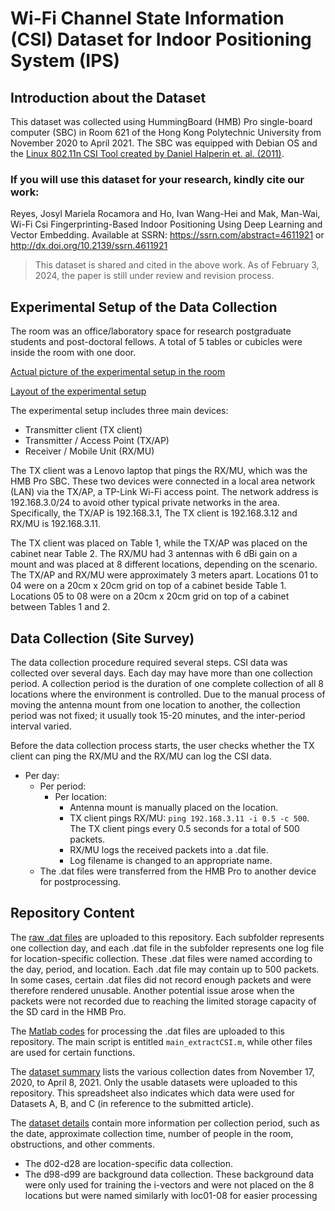 # Wi-Fi Channel State Information (CSI) Dataset for Indoor Positioning System (IPS)

## Introduction about the Dataset
This dataset was collected using HummingBoard (HMB) Pro single-board computer (SBC) in Room 621 of the Hong Kong Polytechnic University from November 2020 to April 2021. The SBC was equipped with Debian OS and the [Linux 802.11n CSI Tool created by Daniel Halperin et. al. (2011)](https://dhalperi.github.io/linux-80211n-csitool/).

### If you will use this dataset for your research, kindly cite our work:
Reyes, Josyl Mariela Rocamora and Ho, Ivan Wang-Hei and Mak, Man-Wai, Wi-Fi Csi Fingerprinting-Based Indoor Positioning Using Deep Learning and Vector Embedding. Available at SSRN: https://ssrn.com/abstract=4611921 or http://dx.doi.org/10.2139/ssrn.4611921
> This dataset is shared and cited in the above work. 
> As of February 3, 2024, the paper is still under review and revision process.

## Experimental Setup of the Data Collection
The room was an office/laboratory space for research postgraduate students and post-doctoral fellows. A total of 5 tables or cubicles were inside the room with one door. 

[Actual picture of the experimental setup in the room](Others/setup1.pdf)

[Layout of the experimental setup](Others/setup2.png)

The experimental setup includes three main devices:
- Transmitter client (TX client)
- Transmitter / Access Point (TX/AP)
- Receiver / Mobile Unit (RX/MU)

The TX client was a Lenovo laptop that pings the RX/MU, which was the HMB Pro SBC. These two devices were connected in a local area network (LAN) via the TX/AP, a TP-Link Wi-Fi access point. The network address is 192.168.3.0/24 to avoid other typical private networks in the area. Specifically, the TX/AP is 192.168.3.1, The TX client is 192.168.3.12 and RX/MU is 192.168.3.11.


The TX client was placed on Table 1, while the TX/AP was placed on the cabinet near Table 2. The RX/MU had 3 antennas with 6 dBi gain on a mount and was placed at 8 different locations, depending on the scenario. The TX/AP and RX/MU were approximately 3 meters apart. Locations 01 to 04 were on a 20cm x 20cm grid on top of a cabinet beside Table 1. Locations 05 to 08 were on a 20cm x 20cm grid on top of a cabinet between Tables 1 and 2.


## Data Collection (Site Survey)
The data collection procedure required several steps. CSI data was collected over several days. Each day may have more than one collection period. A collection period is the duration of one complete collection of all 8 locations where the environment is controlled. Due to the manual process of moving the antenna mount from one location to another, the collection period was not fixed; it usually took 15-20 minutes, and the inter-period interval varied. 


Before the data collection process starts, the user checks whether the TX client can ping the RX/MU and the RX/MU can log the CSI data. 

- Per day: 
  - Per period: 
    - Per location:
      -  Antenna mount is manually placed on the location.
      -  TX client pings RX/MU: `ping 192.168.3.11 -i 0.5 -c 500`. The TX client pings every 0.5 seconds for a total of 500 packets.
      -  RX/MU logs the received packets into a .dat file. 
      -  Log filename is changed to an appropriate name.
  -  The .dat files were transferred from the HMB Pro to another device for postprocessing. 

## Repository Content
The [raw .dat files](01_rawdata/) are uploaded to this repository. Each subfolder represents one collection day, and each .dat file in the subfolder represents one log file for location-specific collection. These .dat files were named according to the day, period, and location. Each .dat file may contain up to 500 packets. In some cases, certain .dat files did not record enough packets and were therefore rendered unusable. Another potential issue arose when the packets were not recorded due to reaching the limited storage capacity of the SD card in the HMB Pro.


The [Matlab codes](00_code/) for processing the .dat files are uploaded to this repository. The main script is entitled `main_extractCSI.m`, while other files are used for certain functions.


The [dataset summary](Others/datasetSummary.csv) lists the various collection dates from November 17, 2020, to April 8, 2021. Only the usable datasets were uploaded to this repository. This spreadsheet also indicates which data were used for Datasets A, B, and C (in reference to the submitted article). 


The [dataset details](Others/datasetDetails_perCollectionPeriod.csv) contain more information per collection period, such as the date, approximate collection time, number of people in the room, obstructions, and other comments. 
- The d02-d28 are location-specific data collection.
- The d98-d99 are background data collection. These background data were only used for training the i-vectors and were not placed on the 8 locations but were named similarly with loc01-08 for easier processing 





